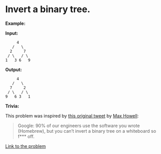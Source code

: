 # Invert a binary tree.

**Example:**

**Input:**

```
     4
   /   \
  2     7
 / \   / \
1   3 6   9
```

**Output:**

```
     4
   /   \
  7     2
 / \   / \
9   6 3   1
```

**Trivia:**

This problem was inspired by [this original tweet](https://twitter.com/mxcl/status/608682016205344768) by [Max Howell](https://twitter.com/mxcl):

> Google: 90% of our engineers use the software you wrote (Homebrew), but you can’t invert a binary tree on a whiteboard so f\*\*\* off.

[Link to the problem](https://leetcode.com/explore/challenge/card/june-leetcoding-challenge/539/week-1-june-1st-june-7th/3347/)
